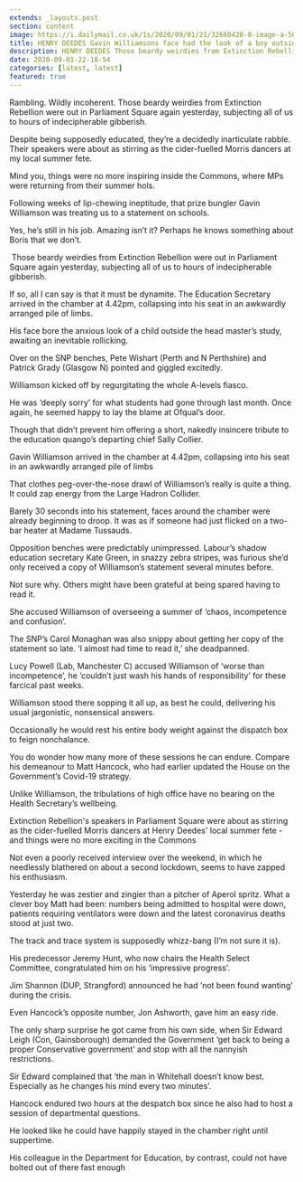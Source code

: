 ```yaml
---
extends: _layouts.post
section: content
image: https://i.dailymail.co.uk/1s/2020/09/01/21/32660420-0-image-a-50_1598992665685.jpg 
title: HENRY DEEDES Gavin Williamsons face had the look of a boy outside the heads study 
description: HENRY DEEDES Those beardy weirdies from Extinction Rebellion were out in Parliament Square again yesterday. Mind you, things were no more inspiring inside the Commons. 
date: 2020-09-01-22-18-54 
categories: [latest, latest] 
featured: true 
--- 
```

Rambling. Wildly incoherent. Those beardy weirdies from Extinction Rebellion were out in Parliament Square again yesterday, subjecting all of us to hours of indecipherable gibberish. 

Despite being supposedly educated, they’re a decidedly inarticulate rabble. Their speakers were about as stirring as the cider-fuelled Morris dancers at my local summer fete. 

Mind you, things were no more inspiring inside the Commons, where MPs were returning from their summer hols. 

Following weeks of lip-chewing ineptitude, that prize bungler Gavin Williamson was treating us to a statement on schools. 

Yes, he’s still in his job. Amazing isn’t it? Perhaps he knows something about Boris that we don’t. 

 Those beardy weirdies from Extinction Rebellion were out in Parliament Square again yesterday, subjecting all of us to hours of indecipherable gibberish.

If so, all I can say is that it must be dynamite. The Education Secretary arrived in the chamber at 4.42pm, collapsing into his seat in an awkwardly arranged pile of limbs. 

His face bore the anxious look of a child outside the head master’s study, awaiting an inevitable rollicking. 

Over on the SNP benches, Pete Wishart (Perth and N Perthshire) and Patrick Grady (Glasgow N) pointed and giggled excitedly. 

Williamson kicked off by regurgitating the whole A-levels fiasco. 

He was ‘deeply sorry’ for what students had gone through last month. Once again, he seemed happy to lay the blame at Ofqual’s door. 

Though that didn’t prevent him offering a short, nakedly insincere tribute to the education quango’s departing chief Sally Collier. 

Gavin Williamson arrived in the chamber at 4.42pm, collapsing into his seat in an awkwardly arranged pile of limbs

That clothes peg-over-the-nose drawl of Williamson’s really is quite a thing. It could zap energy from the Large Hadron Collider.

Barely 30 seconds into his statement, faces around the chamber were already beginning to droop. It was as if someone had just flicked on a two-bar heater at Madame Tussauds. 

Opposition benches were predictably unimpressed. Labour’s shadow education secretary Kate Green, in snazzy zebra stripes, was furious she’d only received a copy of Williamson’s statement several minutes before. 

Not sure why. Others might have been grateful at being spared having to read it. 

She accused Williamson of overseeing a summer of ‘chaos, incompetence and confusion’. 

The SNP’s Carol Monaghan was also snippy about getting her copy of the statement so late. ‘I almost had time to read it,’ she deadpanned. 

Lucy Powell (Lab, Manchester C) accused Williamson of ‘worse than incompetence’, he ‘couldn’t just wash his hands of responsibility’ for these farcical past weeks. 

Williamson stood there sopping it all up, as best he could, delivering his usual jargonistic, nonsensical answers. 

Occasionally he would rest his entire body weight against the dispatch box to feign nonchalance. 

You do wonder how many more of these sessions he can endure. Compare his demeanour to Matt Hancock, who had earlier updated the House on the Government’s Covid-19 strategy. 

Unlike Williamson, the tribulations of high office have no bearing on the Health Secretary’s wellbeing. 

Extinction Rebellion's speakers in Parliament Square were about as stirring as the cider-fuelled Morris dancers at Henry Deedes' local summer fete - and things were no more exciting in the Commons

Not even a poorly received interview over the weekend, in which he needlessly blathered on about a second lockdown, seems to have zapped his enthusiasm. 

Yesterday he was zestier and zingier than a pitcher of Aperol spritz. What a clever boy Matt had been: numbers being admitted to hospital were down, patients requiring ventilators were down and the latest coronavirus deaths stood at just two. 

The track and trace system is supposedly whizz-bang (I’m not sure it is). 

His predecessor Jeremy Hunt, who now chairs the Health Select Committee, congratulated him on his ‘impressive progress’. 

Jim Shannon (DUP, Strangford) announced he had ‘not been found wanting’ during the crisis. 

Even Hancock’s opposite number, Jon Ashworth, gave him an easy ride. 

The only sharp surprise he got came from his own side, when Sir Edward Leigh (Con, Gainsborough) demanded the Government ‘get back to being a proper Conservative government’ and stop with all the nannyish restrictions. 

Sir Edward complained that ‘the man in Whitehall doesn’t know best. Especially as he changes his mind every two minutes’. 

Hancock endured two hours at the despatch box since he also had to host a session of departmental questions.

He looked like he could have happily stayed in the chamber right until suppertime. 

His colleague in the Department for Education, by contrast, could not have bolted out of there fast enough 

